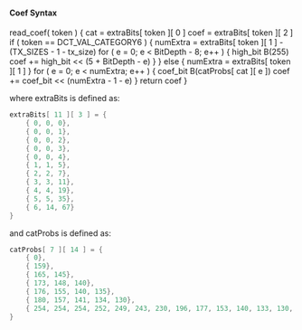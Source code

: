 #### Coef Syntax

<div class="syntax">
read_coef( token ) {
    cat = extraBits[ token ][ 0 ]
    coef = extraBits[ token ][ 2 ]
    if ( token == DCT_VAL_CATEGORY6 ) {
        numExtra = extraBits[ token ][ 1 ] - (TX_SIZES - 1 - tx_size)
        for ( e = 0; e < BitDepth - 8; e++ ) {
            high_bit B(255)
            coef += high_bit << (5 + BitDepth - e)
        }
    } else {
        numExtra = extraBits[ token ][ 1 ]
    }
    for ( e = 0; e < numExtra; e++ ) {
        coef_bit B(catProbs[ cat ][ e ])
        coef += coef_bit << (numExtra - 1 - e)
    }
    return coef
}

</div>

where extraBits is defined as:

~~~~~ c
extraBits[ 11 ][ 3 ] = {
    { 0, 0, 0},
    { 0, 0, 1},
    { 0, 0, 2},
    { 0, 0, 3},
    { 0, 0, 4},
    { 1, 1, 5},
    { 2, 2, 7},
    { 3, 3, 11},
    { 4, 4, 19},
    { 5, 5, 35},
    { 6, 14, 67}
}
~~~~~

and catProbs is defined as:

~~~~~ c
catProbs[ 7 ][ 14 ] = {
    { 0},
    { 159},
    { 165, 145},
    { 173, 148, 140},
    { 176, 155, 140, 135},
    { 180, 157, 141, 134, 130},
    { 254, 254, 254, 252, 249, 243, 230, 196, 177, 153, 140, 133, 130, 129}
}
~~~~~
